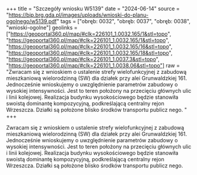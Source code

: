 +++
title = "Szczegóły wniosku W5139"
date = "2024-06-14"
source = "https://bip.brg.gda.pl/images/uploads/wnioski-do-planu-ogolnego/w5139.pdf"
tags = ["obręb: 0032", "obręb: 0037", "obręb: 0038", "wnioski-ogolne"]
geolinks = ["https://geoportal360.pl/map/#clk=226101_1.0032.165/1&stl=topo", "https://geoportal360.pl/map/#clk=226101_1.0032.165/1&stl=topo", "https://geoportal360.pl/map/#clk=226101_1.0032.165/16&stl=topo", "https://geoportal360.pl/map/#clk=226101_1.0032.165/18&stl=topo", "https://geoportal360.pl/map/#clk=226101_1.0037.3&stl=topo", "https://geoportal360.pl/map/#clk=226101_1.0038.06&stl=topo"]
raw = "Zwracam się z wnioskiem o ustalenie strefy wielofunkcyjnej z zabudową mieszkaniową wielorodzinną (SW) dla działek przy alei Grunwaldzkiej 161. Jednocześnie wnioskujemy o uwzględnienie parametrów zabudowy o wysokiej intensywności. Jest to teren położony na przecięciu głównych ulic i linii kolejowej. Realizacja budynku wysokościowego będzie stanowiła swoistą dominantę kompozycyjną, podkreślającą centralny rejon Wrzeszcza. Działki są położone blisko środków transportu publicz nego. "
+++

Zwracam się z wnioskiem o ustalenie strefy wielofunkcyjnej z zabudową mieszkaniową wielorodzinną (SW)
dla działek przy alei Grunwaldzkiej 161. Jednocześnie wnioskujemy o uwzględnienie parametrów zabudowy o
wysokiej intensywności. Jest to teren położony na przecięciu głównych ulic i linii kolejowej. Realizacja
budynku wysokościowego będzie stanowiła swoistą dominantę kompozycyjną, podkreślającą centralny rejon
Wrzeszcza. Działki są położone blisko środków transportu publicz nego.




